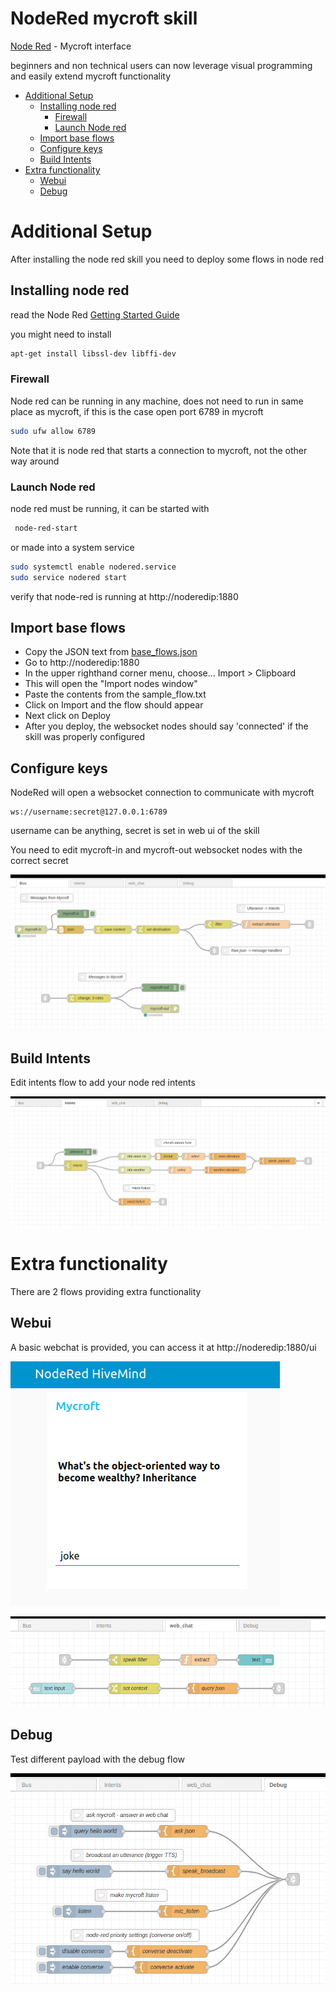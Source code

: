 # NodeRed mycroft skill

[Node Red](https://nodered.org/) - Mycroft interface

beginners and non technical users can now leverage visual programming and easily extend mycroft functionality

- [Additional Setup](#additional-setup)
  * [Installing node red](#installing-node-red)
    + [Firewall](#firewall)
    + [Launch Node red](#launch-node-red)
  * [Import base flows](#import-base-flows)
  * [Configure keys](#configure-keys)
  * [Build Intents](#build-intents)
- [Extra functionality](#extra-functionality)
  * [Webui](#webui)
  * [Debug](#debug)


# Additional Setup

After installing the node red skill you need to deploy some flows in node red

## Installing node red

    
read the Node Red [Getting Started Guide](https://nodered.org/docs/getting-started/)

you might  need to install

```bash
apt-get install libssl-dev libffi-dev
```

### Firewall

Node red can be running in any machine, does not need to run in same 
place as mycroft, if this is the case open port 6789 in mycroft

```bash
sudo ufw allow 6789
```

Note that it is node red that starts a connection to mycroft, not the other 
way around

### Launch Node red

node red must be running, it can be started with

```bash
 node-red-start
```

or made into a system service

```bash
sudo systemctl enable nodered.service
sudo service nodered start
```
   
verify that node-red is running at http://noderedip:1880


## Import base flows


- Copy the JSON text from [base_flows.json](base_flows.json)
- Go to http://noderedip:1880
- In the upper righthand corner menu, choose... Import > Clipboard
- This will open the "Import nodes window"
- Paste the contents from the sample_flow.txt
- Click on Import and the flow should appear
- Next click on Deploy
- After you deploy, the websocket nodes should say 'connected' if the skill was properly configured


## Configure keys

NodeRed will open a websocket connection to communicate with mycroft

    ws://username:secret@127.0.0.1:6789

username can be anything, secret is set in web ui of the skill

You need to edit mycroft-in and mycroft-out websocket nodes with the correct secret

![](bus.png)

## Build Intents
 
Edit intents flow to add your node red intents

![](intents.png)


# Extra functionality

There are 2 flows providing extra functionality

## Webui

A basic webchat is provided, you can access it at http://noderedip:1880/ui

![](chat.png)

![](chat_flow.png)

## Debug

Test different payload with the debug flow

![](debug.png)